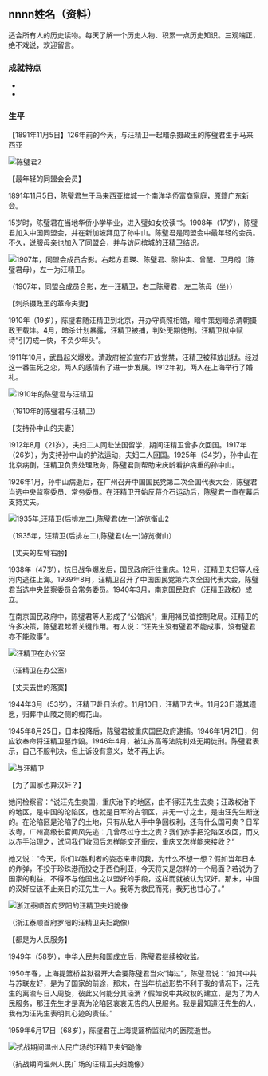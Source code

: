 ## nnnn姓名（资料）

适合所有人的历史读物。每天了解一个历史人物、积累一点历史知识。三观端正，绝不戏说，欢迎留言。  

### 成就特点

- ​
- ​


### 生平



【1891年11月5日】126年前的今天，与汪精卫一起暗杀摄政王的陈璧君生于马来西亚

![陈璧君2](陈璧君2.jpg)

【最年轻的同盟会会员】

1891年11月5日，陈璧君生于马来西亚槟城一个南洋华侨富商家庭，原籍广东新会。

15岁时，陈璧君在当地华侨小学毕业，进入璧如女校读书。1908年（17岁），陈璧君加入中国同盟会，并在新加坡拜见了孙中山。陈璧君是同盟会中最年轻的会员。不久，说服母亲也加入了同盟会，并与访问槟城的汪精卫结识。

![1907年，同盟会成员合影。右起方君瑛、陈璧君、黎仲实、曾醒、卫月朗（陈璧君母），左一为汪精卫。](1907年，同盟会成员合影。右起方君瑛、陈璧君、黎仲实、曾醒、卫月朗（陈璧君母），左一为汪精卫。.jpeg)

（1907年，同盟会成员合影，左一汪精卫，右二陈璧君，左二陈母（坐））

【刺杀摄政王的革命夫妻】

1910年（19岁），陈璧君随汪精卫到北京，开办守真照相馆，暗中策划暗杀清朝摄政王载沣。4月，暗杀计划暴露，汪精卫被捕，判处无期徒刑。汪精卫狱中赋诗“引刀成一快，不负少年头”。

1911年10月，武昌起义爆发。清政府被迫宣布开放党禁，汪精卫被释放出狱。经过这一番生死之恋，两人的感情有了进一步发展。1912年初，两人在上海举行了婚礼。

![1910年的陈璧君与汪精卫](1910年的陈璧君与汪精卫.jpg)

（1910年的陈璧君与汪精卫）

【支持孙中山的夫妻】

1912年8月（21岁），夫妇二人同赴法国留学，期间汪精卫曾多次回国。1917年（26岁），为支持孙中山的护法运动，夫妇二人回国。1925年（34岁），孙中山在北京病倒，汪精卫负责处理政务，陈璧君则帮助宋庆龄看护病重的孙中山。

1926年1月，孙中山病逝后，在广州召开中国国民党第二次全国代表大会，陈璧君当选中央监察委员、常务委员。在汪精卫开始反蒋介石运动后，陈璧君一直在幕后支持丈夫。

![1935年,汪精卫(后排左二),陈璧君(左一)游览衡山2](1935年,汪精卫(后排左二),陈璧君(左一)游览衡山2.jpeg)

（1935年，汪精卫(后排左二),陈璧君(左一)游览衡山）

【丈夫的左臂右膀】

1938年（47岁），抗日战争爆发后，国民政府迁往重庆。12月，汪精卫夫妇等人经河内逃往上海。1939年8月，汪精卫召开了中国国民党第六次全国代表大会，陈璧君当选中央监察委员会常务委员。1940年3月，南京国民政府（汪精卫政权）成立。

在南京国民政府中，陈璧君等人形成了“公馆派”，重用褚民谊控制政局。汪精卫的许多决策，陈璧君起着关键作用。有人说：“汪先生没有璧君不能成事，没有璧君亦不能败事”。

![汪精卫在办公室](汪精卫在办公室.jpg)

（汪精卫在办公室）

【丈夫去世的落寞】

1944年3月（53岁），汪精卫赴日治疗。11月10日，汪精卫去世。11月23日遵其遗愿，归葬中山陵之侧的梅花山。

1945年8月25日，日本投降后，陈璧君被重庆国民政府逮捕。1946年1月21日，何应钦奉命将汪精卫墓炸毁。1946年4月，被江苏高等法院判处无期徒刑。陈璧君表示，自己不服判决，但上诉没有意义，故不再上诉。

![与汪精卫](与汪精卫.jpg)

【为了国家也算汉奸？】

她问检察官：“说汪先生卖国，重庆治下的地区，由不得汪先生去卖；汪政权治下的地区，是中国的沦陷区，也就是日军的占领区，并无一寸之土，是由汪先生断送的。在沦陷区是沦陷了的土地，只有从敌人手中争回权利，还有什么国可卖？日军攻粤，广州高级长官闻风先逃：几曾尽过守土之责？我们赤手把沦陷区收回，而又以赤手治理之，试问我们收回后怎样能交还重庆，重庆又怎样能来接收？”

她又说：“今天，你们以胜利者的姿态来审问我，为什么不想一想？假如当年日本的炸弹，不投于珍珠港而投之于西伯利亚，今天将又是怎样的一个局面？若说为了国家的利益，不得不与他国出之以盟好的手段，这样而就被认为汉奸。那末，中国的汉奸应该不止亲日的汪先生一人。我等为救民而死，我死也甘心了。”

![浙江泰顺首府罗阳的汪精卫夫妇跪像](浙江泰顺首府罗阳的汪精卫夫妇跪像.jpg)

（浙江泰顺首府罗阳的汪精卫夫妇跪像）

【都是为人民服务】

1949年（58岁），中华人民共和国成立后，陈璧君继续被收监。

1950年春，上海提篮桥监狱召开大会要陈璧君当众“悔过”，陈璧君说：“如其中共与苏联友好，是为了国家的前途，那末，在当年抗战形势不利于我的情况下，汪先生的离渝与日人周旋，彼此又何能分其泾渭？假如说中共政权的建立，是为了为人民服务，那汪先生才是真为沦陷区哀哀无告的人民服务。我是最知道汪先生的人，我有为汪先生表明其心迹的责任。”

1959年6月17日（68岁），陈璧君在上海提篮桥监狱内的医院逝世。

![抗战期间温州人民广场的汪精卫夫妇跪像](抗战期间温州人民广场的汪精卫夫妇跪像.jpg)

（抗战期间温州人民广场的汪精卫夫妇跪像）

